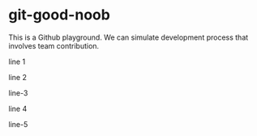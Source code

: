 # git-good-noob

This is a Github playground. We can simulate development process that involves team contribution.

line 1

line 2

line-3

line 4

line-5

